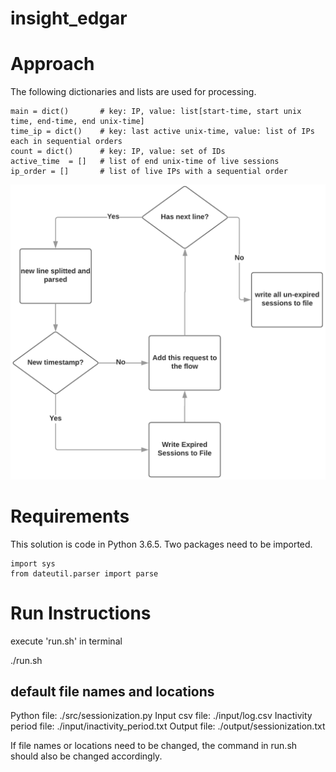# insight_edgar

# Approach

The following dictionaries and lists are used for processing.

    main = dict()		# key: IP, value: list[start-time, start unix time, end-time, end unix-time]
    time_ip = dict()	# key: last active unix-time, value: list of IPs each in sequential orders
    count = dict()  	# key: IP, value: set of IDs
    active_time  = []   # list of end unix-time of live sessions
    ip_order = []   	# list of live IPs with a sequential order
	
![Alternate image text](https://github.com/jiehuan/insight_edgar/blob/master/image/flow.png)


# Requirements

This solution is code in Python 3.6.5. Two packages need to be imported.

	import sys
	from dateutil.parser import parse
	

# Run Instructions

execute 'run.sh' in terminal

./run.sh


## default file names and locations

Python file:			./src/sessionization.py 
Input csv file:			./input/log.csv 
Inactivity period file:	./input/inactivity_period.txt 
Output file:			./output/sessionization.txt

If file names or locations need to be changed, the command in run.sh should also be changed accordingly.
